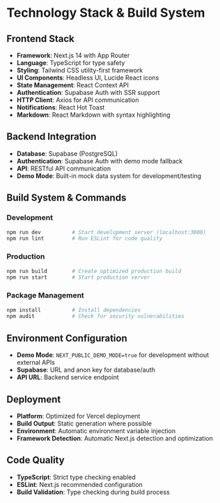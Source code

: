 # Technology Stack & Build System

## Frontend Stack

- **Framework**: Next.js 14 with App Router
- **Language**: TypeScript for type safety
- **Styling**: Tailwind CSS utility-first framework
- **UI Components**: Headless UI, Lucide React icons
- **State Management**: React Context API
- **Authentication**: Supabase Auth with SSR support
- **HTTP Client**: Axios for API communication
- **Notifications**: React Hot Toast
- **Markdown**: React Markdown with syntax highlighting

## Backend Integration

- **Database**: Supabase (PostgreSQL)
- **Authentication**: Supabase Auth with demo mode fallback
- **API**: RESTful API communication
- **Demo Mode**: Built-in mock data system for development/testing

## Build System & Commands

### Development
```bash
npm run dev          # Start development server (localhost:3000)
npm run lint         # Run ESLint for code quality
```

### Production
```bash
npm run build        # Create optimized production build
npm run start        # Start production server
```

### Package Management
```bash
npm install          # Install dependencies
npm audit            # Check for security vulnerabilities
```

## Environment Configuration

- **Demo Mode**: `NEXT_PUBLIC_DEMO_MODE=true` for development without external APIs
- **Supabase**: URL and anon key for database/auth
- **API URL**: Backend service endpoint

## Deployment

- **Platform**: Optimized for Vercel deployment
- **Build Output**: Static generation where possible
- **Environment**: Automatic environment variable injection
- **Framework Detection**: Automatic Next.js detection and optimization

## Code Quality

- **TypeScript**: Strict type checking enabled
- **ESLint**: Next.js recommended configuration
- **Build Validation**: Type checking during build process